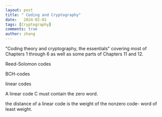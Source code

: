 ```yaml
---
layout: post
title: " Coding and Cryptography"
date:   2024-02-01
tags: [Cryptography]
comments: true
author: zhang
---
```

"Coding theory and cryptography, the essentials" 
covering most of Chapters 1 through 6 as well as some parts of Chapters 11 and 12. 

Reed-Solomon codes

BCH-codes

linear codes

A linear code C must contain the zero word.

the distance of a linear code is the weight of the nonzero code- word of least weight.
